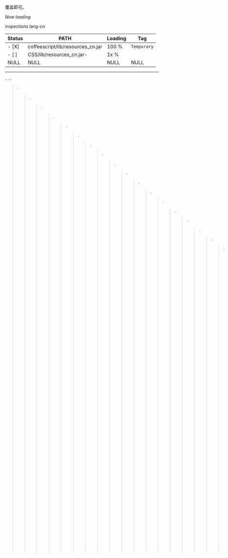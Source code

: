 覆盖即可。

_Now loading_  


inspections lang-cn 


| Status |               PATH                 |Loading |     Tag     |
|------------|------------------------------|------------------|-------------|
|- [X] | coffeescript/lib/resources_cn.jar  | 100 %  | `Temporary` |
|- [ ] | CSS/lib/resources_cn.jar-          |  1x %  |             |
|NULL |             NULL                    |  NULL  |    NULL     |

----


```
...
```

> .
>> .
>>> .
>>>> .
>>>>> .
>>>>>> .
>>>>>>> .
>>>>>>>> .
>>>>>>>>> .
>>>>>>>>>> .
>>>>>>>>>>> .
>>>>>>>>>>>> .
>>>>>>>>>>>>> .
>>>>>>>>>>>>>> .
>>>>>>>>>>>>>>> .
>>>>>>>>>>>>>>>> .
>>>>>>>>>>>>>>>>> .
>>>>>>>>>>>>>>>>>> .
>>>>>>>>>>>>>>>>>>> .
>>>>>>>>>>>>>>>>>>>> .
>>>>>>>>>>>>>>>>>>>>> .
>>>>>>>>>>>>>>>>>>>>>> .
>>>>>>>>>>>>>>>>>>>>>>> .
>>>>>>>>>>>>>>>>>>>>>>>> .
>>>>>>>>>>>>>>>>>>>>>>>>> .
>>>>>>>>>>>>>>>>>>>>>>>>>> .
>>>>>>>>>>>>>>>>>>>>>>>>>>> .
>>>>>>>>>>>>>>>>>>>>>>>>>>>> .
>>>>>>>>>>>>>>>>>>>>>>>>>>>>> .
>>>>>>>>>>>>>>>>>>>>>>>>>>>>>> .
>>>>>>>>>>>>>>>>>>>>>>>>>>>>>>> .
>>>>>>>>>>>>>>>>>>>>>>>>>>>>>>>> .
>>>>>>>>>>>>>>>>>>>>>>>>>>>>>>>>> .
>>>>>>>>>>>>>>>>>>>>>>>>>>>>>>>>>> .
>>>>>>>>>>>>>>>>>>>>>>>>>>>>>>>>>>> .
>>>>>>>>>>>>>>>>>>>>>>>>>>>>>>>>>>>> .
>>>>>>>>>>>>>>>>>>>>>>>>>>>>>>>>>>>>> .
>>>>>>>>>>>>>>>>>>>>>>>>>>>>>>>>>>>>>> .
>>>>>>>>>>>>>>>>>>>>>>>>>>>>>>>>>>>>>>> .
>>>>>>>>>>>>>>>>>>>>>>>>>>>>>>>>>>>>>>>> .
>>>>>>>>>>>>>>>>>>>>>>>>>>>>>>>>>>>>>>>>> .
>>>>>>>>>>>>>>>>>>>>>>>>>>>>>>>>>>>>>>>>>> .
>>>>>>>>>>>>>>>>>>>>>>>>>>>>>>>>>>>>>>>>>>> .
>>>>>>>>>>>>>>>>>>>>>>>>>>>>>>>>>>>>>>>>>>>> .
>>>>>>>>>>>>>>>>>>>>>>>>>>>>>>>>>>>>>>>>>>>>> .
>>>>>>>>>>>>>>>>>>>>>>>>>>>>>>>>>>>>>>>>>>>>>> .
>>>>>>>>>>>>>>>>>>>>>>>>>>>>>>>>>>>>>>>>>>>>>>> .
>>>>>>>>>>>>>>>>>>>>>>>>>>>>>>>>>>>>>>>>>>>>>>>> .
>>>>>>>>>>>>>>>>>>>>>>>>>>>>>>>>>>>>>>>>>>>>>>>>> .
>>>>>>>>>>>>>>>>>>>>>>>>>>>>>>>>>>>>>>>>>>>>>>>>>> .
